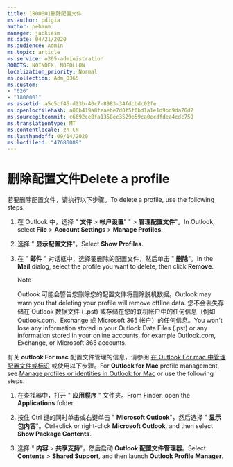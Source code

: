 ```yaml
---
title: 1800001删除配置文件
ms.author: pdigia
author: pebaum
manager: jackiesm
ms.date: 04/21/2020
ms.audience: Admin
ms.topic: article
ms.service: o365-administration
ROBOTS: NOINDEX, NOFOLLOW
localization_priority: Normal
ms.collection: Adm_O365
ms.custom:
- "626"
- "1800001"
ms.assetid: a5c5cf46-d23b-40c7-8983-34fdcbdc02fe
ms.openlocfilehash: a00b419a8feaebe7d0f5f0bd1a1e1d9bd9da76d2
ms.sourcegitcommit: c6692ce0fa1358ec3529e59ca0ecdfdea4cdc759
ms.translationtype: MT
ms.contentlocale: zh-CN
ms.lasthandoff: 09/14/2020
ms.locfileid: "47680089"
---
```

# <a name="delete-a-profile"></a><span data-ttu-id="13c40-102">删除配置文件</span><span class="sxs-lookup"><span data-stu-id="13c40-102">Delete a profile</span></span>

<span data-ttu-id="13c40-103">若要删除配置文件，请执行以下步骤。</span><span class="sxs-lookup"><span data-stu-id="13c40-103">To delete a profile, use the following steps.</span></span>
  
1. <span data-ttu-id="13c40-104">在 Outlook 中，选择 " **文件** \> **帐户设置**" " \> **管理配置文件**"。</span><span class="sxs-lookup"><span data-stu-id="13c40-104">In Outlook, select **File** \> **Account Settings** \> **Manage Profiles**.</span></span>

2. <span data-ttu-id="13c40-105">选择 " **显示配置文件**"。</span><span class="sxs-lookup"><span data-stu-id="13c40-105">Select **Show Profiles**.</span></span>

3. <span data-ttu-id="13c40-106">在 " **邮件** " 对话框中，选择要删除的配置文件，然后单击 " **删除**"。</span><span class="sxs-lookup"><span data-stu-id="13c40-106">In the **Mail** dialog, select the profile you want to delete, then click **Remove**.</span></span>

    > [!NOTE]
    > <span data-ttu-id="13c40-107">Outlook 可能会警告您删除您的配置文件将删除脱机数据。</span><span class="sxs-lookup"><span data-stu-id="13c40-107">Outlook may warn you that deleting your profile will remove offline data.</span></span> <span data-ttu-id="13c40-108">您不会丢失存储在 Outlook 数据文件 ( .pst) 或存储在您的联机帐户中的任何信息（例如 Outlook.com、Exchange 或 Microsoft 365 帐户）的任何信息。</span><span class="sxs-lookup"><span data-stu-id="13c40-108">You won't lose any information stored in your Outlook Data Files (.pst) or any information stored in your online accounts, for example Outlook.com, Exchange, or Microsoft 365 accounts.</span></span>
  
<span data-ttu-id="13c40-109">有关 **outlook For mac** 配置文件管理的信息，请参阅 [在 Outlook For mac 中管理配置文件或标识](https://support.office.com/article/fed2a955-74df-4a24-bef6-78a426958c4c.aspx) 或使用以下步骤。</span><span class="sxs-lookup"><span data-stu-id="13c40-109">For **Outlook for Mac** profile management, see [Manage profiles or identities in Outlook for Mac](https://support.office.com/article/fed2a955-74df-4a24-bef6-78a426958c4c.aspx) or use the following steps.</span></span>
  
1. <span data-ttu-id="13c40-110">在查找器中，打开 " **应用程序** " 文件夹。</span><span class="sxs-lookup"><span data-stu-id="13c40-110">From Finder, open the **Applications** folder.</span></span>

2. <span data-ttu-id="13c40-111">按住 Ctrl 键的同时单击或右键单击 " **Microsoft Outlook**"，然后选择 " **显示包内容**"。</span><span class="sxs-lookup"><span data-stu-id="13c40-111">Ctrl+click or right-click **Microsoft Outlook**, and then select **Show Package Contents**.</span></span>

3. <span data-ttu-id="13c40-112">选择 " **内容** \> **共享支持**"，然后启动 **Outlook 配置文件管理器**。</span><span class="sxs-lookup"><span data-stu-id="13c40-112">Select **Contents** \> **Shared Support**, and then launch **Outlook Profile Manager**.</span></span>
